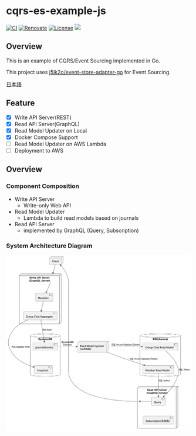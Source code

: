 # cqrs-es-example-js

[![CI](https://github.com/j5ik2o/cqrs-es-example-js/actions/workflows/ci.yml/badge.svg)](https://github.com/j5ik2o/cqrs-es-example-js/actions/workflows/ci.yml)
[![Renovate](https://img.shields.io/badge/renovate-enabled-brightgreen.svg)](https://renovatebot.com)
[![License](https://img.shields.io/badge/License-MIT-blue.svg)](https://opensource.org/licenses/MIT)
[![](https://tokei.rs/b1/github/j5ik2o/cqrs-es-example-js)](https://github.com/XAMPPRocky/tokei)

## Overview

This is an example of CQRS/Event Sourcing implemented in Go.

This project uses [j5ik2o/event-store-adapter-go](https://github.com/j5ik2o/event-store-adapter-go) for Event Sourcing.

[日本語](./README.ja.md)

## Feature

- [x] Write API Server(REST)
- [x] Read API Server(GraphQL)
- [x] Read Model Updater on Local
- [x] Docker Compose Support
- [ ] Read Model Updater on AWS Lambda
- [ ] Deployment to AWS

## Overview

### Component Composition

- Write API Server
  - Write-only Web API
- Read Model Updater
  - Lambda to build read models based on journals
- Read API Server
  - implemented by GraphQL (Query, Subscription)

### System Architecture Diagram

![](docs/images/system-layout.png)
